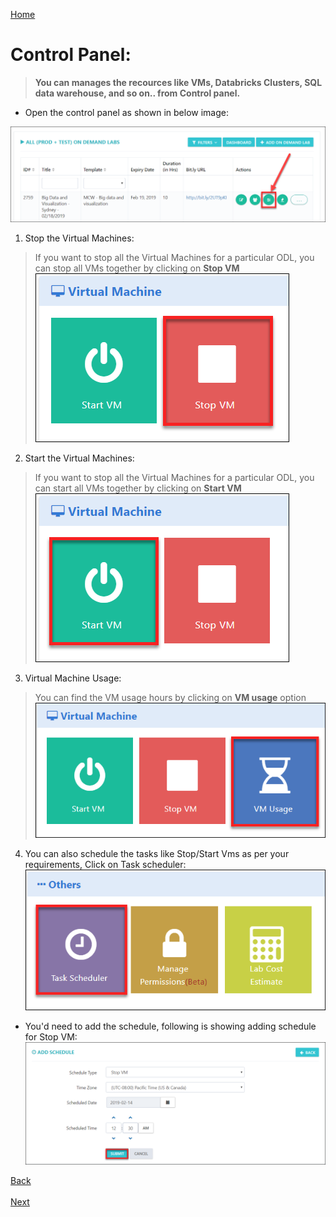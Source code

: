 [Home](./../README.md)

# Control Panel:

>**You can manages the recources like VMs, Databricks Clusters, SQL data warehouse, and so on.. from Control panel.**

* Open the control panel as shown in below image:
 
 ![](images/control1.png)
  
1. Stop the Virtual Machines: 
> If you want to stop all the Virtual Machines for a particular ODL, you can stop all VMs together by clicking on **Stop VM**
 ![](images/stopvm1.png)

2. Start the Virtual Machines: 
> If you want to stop all the Virtual Machines for a particular ODL, you can start all VMs together by clicking on **Start VM**
 ![](images/startvm.png)

3. Virtual Machine Usage:
> You can find the VM usage hours by clicking on **VM usage** option 
 ![](images/vmusage.png)

4. You can also schedule the tasks like Stop/Start Vms as per your requirements, Click on Task scheduler:
 ![](images/tasksch.png)
  
* You'd need to add the schedule, following is showing adding schedule for Stop VM:
![](images/taskadd.png)
 
[Back](./View_Users_Page_readme.md#view-users-page) &nbsp;&nbsp;&nbsp;&nbsp;&nbsp;&nbsp;&nbsp;&nbsp;&nbsp;&nbsp;&nbsp;&nbsp;&nbsp;&nbsp;&nbsp;&nbsp;&nbsp;&nbsp;&nbsp;&nbsp;&nbsp;&nbsp;&nbsp;&nbsp;&nbsp;&nbsp;&nbsp;&nbsp;&nbsp;&nbsp;&nbsp;&nbsp;&nbsp;&nbsp;&nbsp;&nbsp;&nbsp;&nbsp;&nbsp;&nbsp;&nbsp;&nbsp;&nbsp;&nbsp;&nbsp;&nbsp;&nbsp;&nbsp;&nbsp;&nbsp;&nbsp;&nbsp;&nbsp;&nbsp;&nbsp;&nbsp;&nbsp;&nbsp;&nbsp;&nbsp;&nbsp;&nbsp;&nbsp;&nbsp;&nbsp;&nbsp;&nbsp;&nbsp;&nbsp;&nbsp;&nbsp;&nbsp;&nbsp;&nbsp;&nbsp;&nbsp;&nbsp;&nbsp;&nbsp;&nbsp;&nbsp;&nbsp;&nbsp;&nbsp;&nbsp;&nbsp;&nbsp;&nbsp;&nbsp;&nbsp;&nbsp;&nbsp;&nbsp;&nbsp;&nbsp;&nbsp;&nbsp;&nbsp;&nbsp;&nbsp;&nbsp;&nbsp;&nbsp;&nbsp;&nbsp;&nbsp;&nbsp;&nbsp;&nbsp;&nbsp;&nbsp;&nbsp;&nbsp;&nbsp;&nbsp;&nbsp;&nbsp;&nbsp;&nbsp;&nbsp;&nbsp;&nbsp;&nbsp;&nbsp;&nbsp;&nbsp;&nbsp;[Next](./Support_Information_readme.md#support-information)











